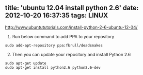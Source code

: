 title: 'ubuntu 12.04  install python 2.6'
date: 2012-10-20 16:37:35
tags: LINUX
---

http://www.ubuntututorials.com/install-python-2-6-ubuntu-12-04/

1. Run below command to add PPA to your repository

```
sudo add-apt-repository ppa:fkrull/deadsnakes
```

2. Then you can update your repository and install Python 2.6

```
sudo apt-get update
sudo apt-get install python2.6 python2.6-dev
```